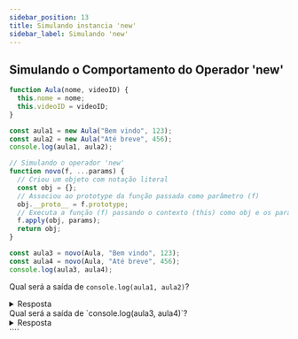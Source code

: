 ```yaml
---
sidebar_position: 13
title: Simulando instancia 'new'
sidebar_label: Simulando 'new'
---
```



## Simulando o Comportamento do Operador 'new'

```javascript
function Aula(nome, videoID) {
  this.nome = nome;
  this.videoID = videoID;
}

const aula1 = new Aula("Bem vindo", 123);
const aula2 = new Aula("Até breve", 456);
console.log(aula1, aula2);

// Simulando o operador 'new'
function novo(f, ...params) {
  // Criou um objeto com notação literal
  const obj = {};
  // Associou ao prototype da função passada como parâmetro (f)
  obj.__proto__ = f.prototype;
  // Executa a função (f) passando o contexto (this) como obj e os parâmetros passados em 'params'
  f.apply(obj, params);
  return obj;
}

const aula3 = novo(Aula, "Bem vindo", 123);
const aula4 = novo(Aula, "Até breve", 456);
console.log(aula3, aula4);
```

Qual será a saída de `console.log(aula1, aula2)`?

<details>
<summary>Resposta</summary>

```javascript
Aula { nome: 'Bem vindo', videoID: 123 } Aula { nome: 'Até breve', videoID: 456 }
```

</details>
Qual será a saída de `console.log(aula3, aula4)`?
<details>
<summary>Resposta</summary>

```javascript
Aula { nome: 'Bem vindo', videoID: 123 } Aula { nome: 'Bem vindo', videoID: 456 }
```

</details>
````
